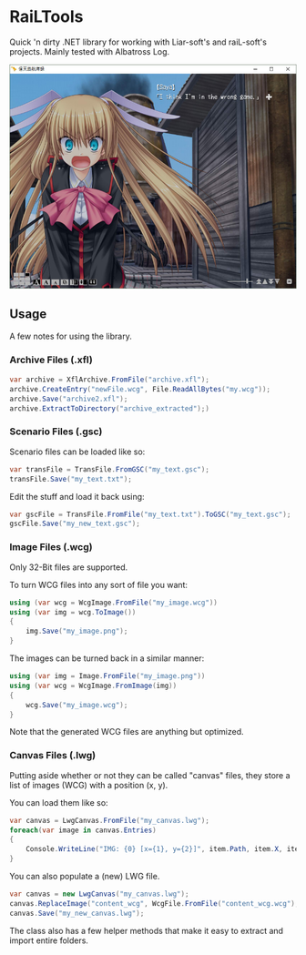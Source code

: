 # RaiLTools

Quick 'n dirty .NET library for working with Liar-soft's and raiL-soft's projects. Mainly tested with Albatross Log.

![Saya meets Albatross](https://raw.githubusercontent.com/EusthEnoptEron/RaiLTools/master/Examples/albatross_edited.jpg "You can do cool stuff.")

## Usage

A few notes for using the library.

### Archive Files (.xfl)

```csharp
var archive = XflArchive.FromFile("archive.xfl");
archive.CreateEntry("newFile.wcg", File.ReadAllBytes("my.wcg"));
archive.Save("archive2.xfl");
archive.ExtractToDirectory("archive_extracted");)
```

### Scenario Files (.gsc)

Scenario files can be loaded like so:

```csharp
var transFile = TransFile.FromGSC("my_text.gsc");
transFile.Save("my_text.txt");
```

Edit the stuff and load it back using:

```csharp
var gscFile = TransFile.FromFile("my_text.txt").ToGSC("my_text.gsc");
gscFile.Save("my_new_text.gsc");
```

### Image Files (.wcg)

Only 32-Bit files are supported.

To turn WCG files into any sort of file you want:

```csharp
using (var wcg = WcgImage.FromFile("my_image.wcg"))
using (var img = wcg.ToImage())
{
    img.Save("my_image.png");
}
```

The images can be turned back in a similar manner:

```csharp
using (var img = Image.FromFile("my_image.png"))
using (var wcg = WcgImage.FromImage(img))
{
    wcg.Save("my_image.wcg");
}
```

Note that the generated WCG files are anything but optimized.


### Canvas Files (.lwg)

Putting aside whether or not they can be called "canvas" files, they store a list of images (WCG) with a position (x, y).

You can load them like so:

```csharp
var canvas = LwgCanvas.FromFile("my_canvas.lwg");
foreach(var image in canvas.Entries)
{
    Console.WriteLine("IMG: {0} [x={1}, y={2}]", item.Path, item.X, item.Y);
}
```

You can also populate a (new) LWG file.

```csharp
var canvas = new LwgCanvas("my_canvas.lwg");
canvas.ReplaceImage("content_wcg", WcgFile.FromFile("content_wcg.wcg"), 0, 0);
canvas.Save("my_new_canvas.lwg");
```

The class also has a few helper methods that make it easy to extract and import entire folders.
